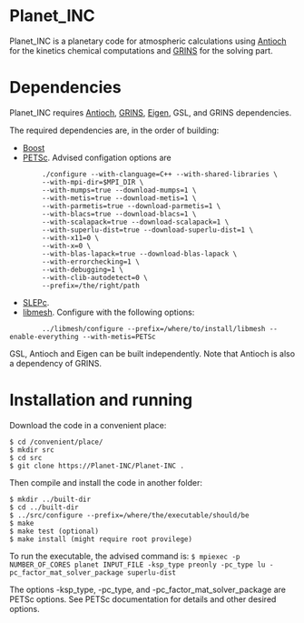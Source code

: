 Planet\_INC
===========

Planet\_INC is a planetary code for atmospheric calculations using [Antioch](https://github.com/libantioch/antioch)
for the kinetics chemical computations and [GRINS](https://github.com/grinsfem/grins) for the
solving part.

Dependencies
============

Planet\_INC requires [Antioch](https://github.com/libantioch/antioch), [GRINS](https://github.com/grinsfem/grins),
[Eigen](http://eigen.tuxfamily.org/), GSL, and GRINS dependencies.

The required dependencies are, in the order of building:
  - [Boost](http://www.boost.org/)
  - [PETSc](http://www.mcs.anl.gov/petsc/). Advised configation options are
```
        ./configure --with-clanguage=C++ --with-shared-libraries \
        --with-mpi-dir=$MPI_DIR \
        --with-mumps=true --download-mumps=1 \
        --with-metis=true --download-metis=1 \
        --with-parmetis=true --download-parmetis=1 \
        --with-blacs=true --download-blacs=1 \
        --with-scalapack=true --download-scalapack=1 \
        --with-superlu-dist=true --download-superlu-dist=1 \
        --with-x11=0 \
        --with-x=0 \
        --with-blas-lapack=true --download-blas-lapack \
        --with-errorchecking=1 \
        --with-debugging=1 \
        --with-clib-autodetect=0 \
        --prefix=/the/right/path
```
  - [SLEPc](http://slepc.upv.es/). 
  - [libmesh](https://github.com/libMesh/libmesh). Configure with the following options:
```
        ../libmesh/configure --prefix=/where/to/install/libmesh --enable-everything --with-metis=PETSc
```

GSL, Antioch and Eigen can be built independently. Note that Antioch is
also a dependency of GRINS.

Installation and running
========================

Download the code in a convenient place:
```
$ cd /convenient/place/
$ mkdir src
$ cd src
$ git clone https://Planet-INC/Planet-INC .
```

Then compile and install the code in another folder:
```
$ mkdir ../built-dir
$ cd ../built-dir
$ ../src/configure --prefix=/where/the/executable/should/be
$ make
$ make test (optional)
$ make install (might require root provilege)
```

To run the executable, the advised command is:
```$ mpiexec -p NUMBER_OF_CORES planet INPUT_FILE -ksp_type preonly -pc_type lu -pc_factor_mat_solver_package superlu-dist```

The options -ksp\_type, -pc\_type, and -pc\_factor\_mat\_solver\_package are PETSc options. See PETSc documentation for
details and other desired options.
